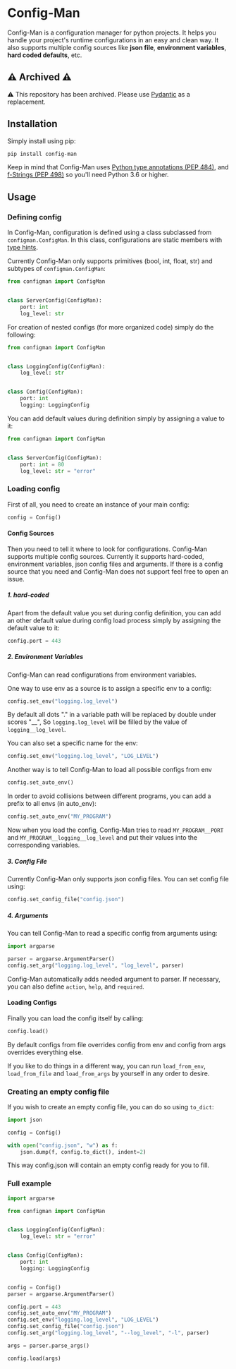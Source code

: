 # Config-Man

Config-Man is a configuration manager for python projects. It helps you handle your project's runtime configurations in
an easy and clean way. It also supports multiple config sources like **json file**, **environment variables**,
**hard coded defaults**, etc.

## ⚠️ Archived ⚠️

⚠️ This repository has been archived. Please use [Pydantic](https://github.com/pydantic/pydantic) as a replacement.

## Installation

Simply install using pip:

```bash
pip install config-man
```

Keep in mind that Config-Man uses [Python type annotations (PEP 484)](https://www.python.org/dev/peps/pep-0484/), and
[f-Strings (PEP 498)](https://www.python.org/dev/peps/pep-0498/) so you'll need Python 3.6 or higher.

## Usage

### Defining config

In Config-Man, configuration is defined using a class subclassed from `configman.ConfigMan`.
In this class, configurations are static members with [type hints](https://docs.python.org/3/library/typing.html).

Currently Config-Man only supports primitives (bool, int, float, str) and subtypes of `configman.ConfigMan`:

```python
from configman import ConfigMan


class ServerConfig(ConfigMan):
    port: int
    log_level: str
```

For creation of nested configs (for more organized code) simply do the following:

```python
from configman import ConfigMan


class LoggingConfig(ConfigMan):
    log_level: str


class Config(ConfigMan):
    port: int
    logging: LoggingConfig
```

You can add default values during definition simply by assigning a value to it:

```python
from configman import ConfigMan


class ServerConfig(ConfigMan):
    port: int = 80
    log_level: str = "error"
```

### Loading config

First of all, you need to create an instance of your main config:

```python
config = Config()
```

#### Config Sources

Then you need to tell it where to look for configurations. Config-Man supports multiple config sources. Currently it
supports hard-coded, environment variables, json config files and arguments. If there is a config source that you need
and Config-Man does not support feel free to open an issue.

##### 1. hard-coded

Apart from the default value you set during config definition, you can add an other default value during config load
process simply by assigning the default value to it:

```python
config.port = 443
```

##### 2. Environment Variables

Config-Man can read configurations from environment variables.

One way to use env as a source is to assign a specific env to a config:

```python
config.set_env("logging.log_level")
```

By default all dots "." in a variable path will be replaced by double under scores "\_\_", So `logging.log_level` will
be filled by the value of `logging__log_level`.

You can also set a specific name for the env:

```python
config.set_env("logging.log_level", "LOG_LEVEL")
```

Another way is to tell Config-Man to load all possible configs from env

```python
config.set_auto_env()
```

In order to avoid collisions between different programs, you can add a prefix to all envs (in auto_env):

```python
config.set_auto_env("MY_PROGRAM")
```

Now when you load the config, Config-Man tries to read `MY_PROGRAM__PORT` and `MY_PROGRAM__logging__log_level` and put
their values into the corresponding variables.

##### 3. Config File

Currently Config-Man only supports json config files. You can set config file using:

```python
config.set_config_file("config.json")
```

##### 4. Arguments

You can tell Config-Man to read a specific config from arguments using:

```python
import argparse

parser = argparse.ArgumentParser()
config.set_arg("logging.log_level", "log_level", parser)
```

Config-Man automatically adds needed argument to parser. If necessary, you can also define `action`, `help`, and `required`.

#### Loading Configs

Finally you can load the config itself by calling:

```python
config.load()
```

By default configs from file overrides config from env and config from args overrides everything else.

If you like to do things in a different way, you can run `load_from_env`, `load_from_file` and `load_from_args` by
yourself in any order to desire.

### Creating an empty config file

If you wish to create an empty config file, you can do so using `to_dict`:

```python
import json

config = Config()

with open("config.json", "w") as f:
    json.dump(f, config.to_dict(), indent=2)
```

This way config.json will contain an empty config ready for you to fill.

### Full example

```python
import argparse

from configman import ConfigMan


class LoggingConfig(ConfigMan):
    log_level: str = "error"


class Config(ConfigMan):
    port: int
    logging: LoggingConfig


config = Config()
parser = argparse.ArgumentParser()

config.port = 443
config.set_auto_env("MY_PROGRAM")
config.set_env("logging.log_level", "LOG_LEVEL")
config.set_config_file("config.json")
config.set_arg("logging.log_level", "--log_level", "-l", parser)

args = parser.parse_args()

config.load(args)
```
